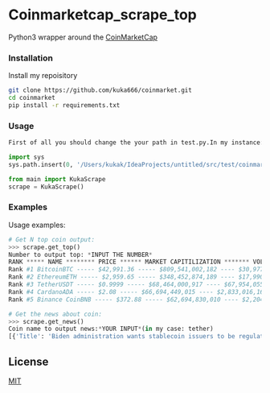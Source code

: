 # Coinmarketcap_scrape_top

Python3 wrapper around the [CoinMarketCap](https://coinmarketcap.com//)

### Installation
Install my repoisitory 
```bash
git clone https://github.com/kuka666/coinmarket.git
cd coinmarket
pip install -r requirements.txt 
```

### Usage
```bash
First of all you should change the your path in test.py.In my instance:
```
```python
import sys
sys.path.insert(0, '/Users/kukak/IdeaProjects/untitled/src/test/coinmarket/src')
```

```python
from main import KukaScrape
scrape = KukaScrape()
```

### Examples

Usage examples:
```python
# Get N top coin output:
>>> scrape.get_top()
Number to output top: *INPUT THE NUMBER*
RANK ***** NAME ******** PRICE ****** MARKET CAPITILIZATION ******* VOLUME 24h
Rank #1 BitcoinBTC ----- $42,991.36 ----- $809,541,002,182 ---- $30,977,310,681 
Rank #2 EthereumETH ----- $2,959.65 ----- $348,452,874,189 ---- $17,990,442,523 
Rank #3 TetherUSDT ----- $0.9999 ----- $68,464,000,917 ---- $67,954,055,735
Rank #4 CardanoADA ----- $2.08 ----- $66,694,449,015 ---- $2,833,016,161
Rank #5 Binance CoinBNB ----- $372.88 ----- $62,694,830,010 ---- $2,204,941,048
```

```python
# Get the news about coin:
>>> scrape.get_news()
Coin name to output news:*YOUR INPUT*(in my case: tether)
[{'Title': 'Biden administration wants stablecoin issuers to be regulated as banks - WSJ', 'Main information': 'The Biden administration seeks to impose tight bank-like regulations on issuers of stablecoins like Tether (USDT-USD) to avoid financial panics, the Wall Street Journal reports, citing people with knowledge on the matter. Stablecoins are digital currencies pegged to a sovereign c...', 'URL the article': 'https://seekingalpha.com/news/3747092-biden-administration-wants-stablecoin-issuers-to-be-regulated-as-banks-wsj?utm_source=coinmarketcap.com&utm_medium=referral'},
```


## License
[MIT](https://choosealicense.com/licenses/mit/)
